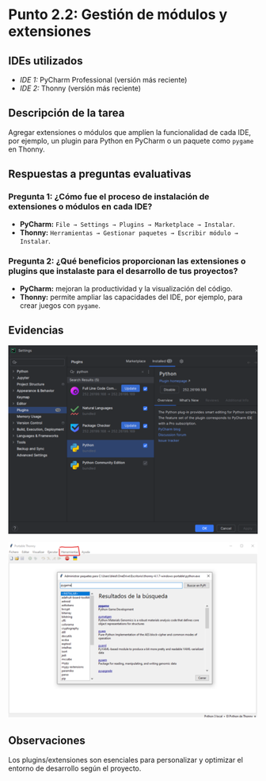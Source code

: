 # Punto 2.2: Gestión de módulos y extensiones

## IDEs utilizados
- *IDE 1:* PyCharm Professional (versión más reciente)  
- *IDE 2:* Thonny (versión más reciente)

## Descripción de la tarea
Agregar extensiones o módulos que amplíen la funcionalidad de cada IDE, por ejemplo, un plugin para Python en PyCharm o un paquete como `pygame` en Thonny.

## Respuestas a preguntas evaluativas
### Pregunta 1: ¿Cómo fue el proceso de instalación de extensiones o módulos en cada IDE?
- **PyCharm:** `File → Settings → Plugins → Marketplace → Instalar`.  
- **Thonny:** `Herramientas → Gestionar paquetes → Escribir módulo → Instalar`.

### Pregunta 2: ¿Qué beneficios proporcionan las extensiones o plugins que instalaste para el desarrollo de tus proyectos?
- **PyCharm:** mejoran la productividad y la visualización del código.  
- **Thonny:** permite ampliar las capacidades del IDE, por ejemplo, para crear juegos con `pygame`.

## Evidencias
![Captura 1](../capturas/3.png)  

![Captura 2](../capturas/4.png)

## Observaciones
Los plugins/extensiones son esenciales para personalizar y optimizar el entorno de desarrollo según el proyecto.
